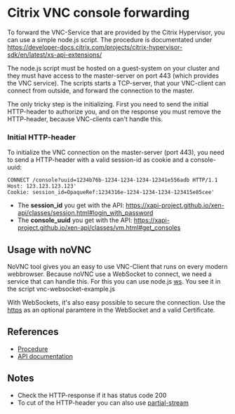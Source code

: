 # Citrix VNC console forwarding
To forward the VNC-Service that are provided by the Citrix Hypervisor, you can use a simple node.js script. The procedure is documentated under https://developer-docs.citrix.com/projects/citrix-hypervisor-sdk/en/latest/xs-api-extensions/

The node.js script must be hosted on a guest-system on your cluster and they must have access to the master-server on port 443 (which provides the VNC service). The scripts starts a TCP-server, that your VNC-client can connect from outside, and forward the connection to the master.

The only tricky step is the initializing. First you need to send the initial HTTP-header to authorize you, and on the response you must remove the HTTP-header, because VNC-clients can't handle this.

### Initial HTTP-header
To initialize the VNC connection on the master-server (port 443), you need to send a HTTP-header with a valid session-id as cookie and a console-uuid:
```
CONNECT /console?uuid=1234b76b-1234-1234-1234-12341e556adb HTTP/1.1
Host: 123.123.123.123'
Cookie: session_id=OpaqueRef:1234316e-1234-1234-1234-123415e85cee'
```
* The **session_id** you get with the API: https://xapi-project.github.io/xen-api/classes/session.html#login_with_password
* The **console_uuid** you get with the API: https://xapi-project.github.io/xen-api/classes/vm.html#get_consoles


## Usage with noVNC
NoVNC tool gives you an easy to use VNC-Client that runs on every modern webbrowser. Because noVNC use a WebSocket to connect, we need a service that can handle this. For this you can use node.js [ws](https://www.npmjs.com/package/ws). You see it in the script vnc-websocket-example.js

With WebSockets, it's also easy possible to secure the connection. Use the [https](https://www.npmjs.com/package/https) as an optional paramtere in the WebSocket and a valid Certificate.

## References
* [Procedure](https://developer-docs.citrix.com/projects/citrix-hypervisor-sdk/en/latest/xs-api-extensions/)
* [API documentation](https://developer-docs.citrix.com/projects/citrix-hypervisor-sdk/en/latest/xs-api-extensions/)

## Notes
* Check the HTTP-response if it has status code 200
* To cut of the HTTP-header you can also use [partial-stream](https://www.npmjs.com/package/partial-stream)